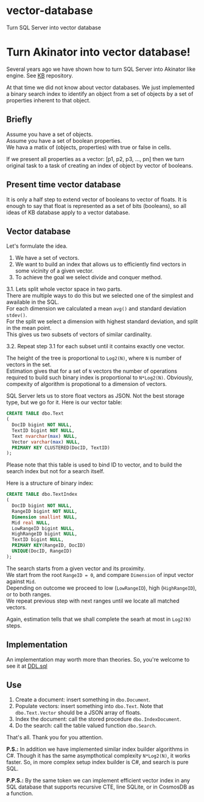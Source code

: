 # vector-database
Turn SQL Server into vector database

# Turn Akinator into vector database!

Several years ago we have shown how to turn SQL Server into Akinator like engine. See [KB](https://github.com/nesterovsky-bros/KB) repository.

At that time we did not know about vector databases.
We just implemented a binary search index to identify an object from a set of objects by a set of properties inherent to that object.

Briefly
-------

Assume you have a set of objects.  
Assume you have a set of boolean properties.  
We hava a matix of (objects, properties) with true or false in cells.  

If we present all properties as a vector: [p1, p2, p3, ..., pn] then we turn original task to a task of creating an index of object by vector of booleans.

Present time vector database
----------------------------

It is only a half step to extend vector of booleans to vector of floats. It is enough to say that float is represented as a set of bits (booleans), so all ideas of KB database apply to a vector database.

Vector database
---------------

Let's formulate the idea.

1. We have a set of vectors.  
2. We want to build an index that allows us to efficiently find vectors in some vicinity of a given vector.  
3. To achieve the goal we select divide and conquer method.

3.1. Lets split whole vector space in two parts.  
  There are multiple ways to do this but we selected one of the simplest and awailable in the SQL.  
  For each dimension we calculated a mean `avg()` and standard deviation `stdev()`.  
  For the split we select a dimension with highest standard deviation, and split in the mean point.  
  This gives us two subsets of vectors of similar cardinality.  
  
3.2. Repeat step 3.1 for each subset until it contains exactly one vector.  

The height of the tree is proportional to `Log2(N)`, where `N` is number of vectors in the set.  
Estimation gives that for a set of `N` vectors the number of operations required to build such binary index is proportional to `N*Log2(N)`.
Obviously, compexity of algorithm is propotional to a dimension of vectors.

SQL Server lets us to store float vectors as JSON. Not the best storage type, but we go for it.
Here is our vector table:

```SQL
CREATE TABLE dbo.Text
(
  DocID bigint NOT NULL,
  TextID bigint NOT NULL,
  Text nvarchar(max) NULL,
  Vector varchar(max) NULL,
  PRIMARY KEY CLUSTERED(DocID, TextID)
);
```

Please note that this table is used to bind ID to vector, and to build the search index but not for a search itself.

Here is a structure of binary index:

```SQL
CREATE TABLE dbo.TextIndex
(
  DocID bigint NOT NULL,
  RangeID bigint NOT NULL,
  Dimension smallint NULL,
  Mid real NULL,
  LowRangeID bigint NULL,
  HighRangeID bigint NULL,
  TextID bigint NULL,
  PRIMARY KEY(RangeID, DocID) 
  UNIQUE(DocID, RangeID)
);
```

The search starts from a given vector and its proximity.  
We start from the root `RangeID = 0`, and compare `Dimension` of input vector against `Mid`.  
Depending on outcome we proceed to low (`LowRangeID`), high (`HighRangeID`), or to both ranges.  
We repeat previous step with next ranges until we locate all matched vectors.

Again, estimation tells that we shall complete the searh at most in `Log2(N)` steps.

Implementation
--------------
An implementation may worth more than theories.
So, you're welcome to see it at [DDL.sql](./DDL.sql)

Use
---
1. Create a document: insert something in `dbo.Document`.
2. Populate vectors: insert something into `dbo.Text`. Note that `dbo.Text.Vector` should be a JSON array of floats.
3. Index the document: call the stored procedure `dbo.IndexDocument`.
4. Do the search: call the table valued function `dbo.Search`.

That's all.
Thank you for you attention.

**P.S.:** In addition we have implemented similar index builder algorithms in C#. Though it has the same asympthotical complexity `N*Log2(N)`, it works faster. So, in more complex setup index builder is C#, and search is pure SQL.

**P.P.S.:** By the same token we can implement efficient vector index in any SQL database that supports recursive CTE, line SQLite, or in CosmosDB as a function.
